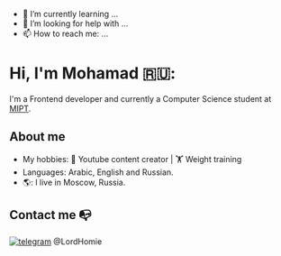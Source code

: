 
- 🌱 I’m currently learning ...
- 🤔 I’m looking for help with ...
- 📫 How to reach me: ...


# Hi, I'm Mohamad 🇷🇺:
I'm a Frontend developer and currently a Computer Science student at [MIPT](https://mipt.ru).

## About me 
- My hobbies: 🎥 Youtube content creator | 🏋️ Weight training 
- Languages: Arabic, English and Russian.
- 🌎: I live in Moscow, Russia.

## Contact me :mailbox_with_no_mail:
[![telegram](./src/telegram.svg)](https://badges.aleen42.com/src/telegram.svg) @LordHomie



